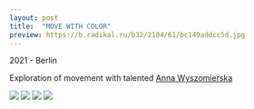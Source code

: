 ```yaml
---
layout: post
title:  "MOVE WITH COLOR"
preview: https://b.radikal.ru/b32/2104/61/bc149addcc5d.jpg
---
```

2021 - Berlin

Exploration of movement with talented [Anna Wyszomierska](https://annawyszomierska.eu/)

<img src="https://d.radikal.ru/d14/2104/56/56500a4b8cbe.jpg">

<img src="https://d.radikal.ru/d25/2104/8d/21fb4c27ef88t.jpg">
<img src="https://a.radikal.ru/a22/2104/16/dfaf7a4a8bc8t.jpg">
<img src="https://c.radikal.ru/c08/2104/a6/1e9086b78595t.jpg">





